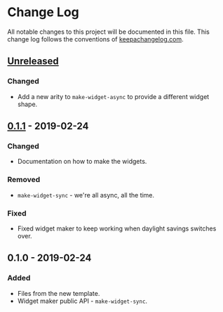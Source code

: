 # Change Log
All notable changes to this project will be documented in this file. This change log follows the conventions of [keepachangelog.com](http://keepachangelog.com/).

## [Unreleased]
### Changed
- Add a new arity to `make-widget-async` to provide a different widget shape.

## [0.1.1] - 2019-02-24
### Changed
- Documentation on how to make the widgets.

### Removed
- `make-widget-sync` - we're all async, all the time.

### Fixed
- Fixed widget maker to keep working when daylight savings switches over.

## 0.1.0 - 2019-02-24
### Added
- Files from the new template.
- Widget maker public API - `make-widget-sync`.

[Unreleased]: https://github.com/your-name/hosttest/compare/0.1.1...HEAD
[0.1.1]: https://github.com/your-name/hosttest/compare/0.1.0...0.1.1
